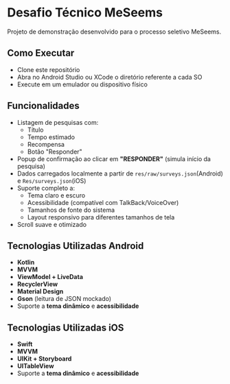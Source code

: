 # Desafio Técnico MeSeems

Projeto de demonstração desenvolvido para o processo seletivo MeSeems.

## Como Executar
- Clone este repositório
- Abra no Android Studio ou XCode o diretório referente a cada SO
- Execute em um emulador ou dispositivo físico

## Funcionalidades
- Listagem de pesquisas com:
    - Título
    - Tempo estimado
    - Recompensa
    - Botão "Responder"
- Popup de confirmação ao clicar em **"RESPONDER"** (simula início da pesquisa)
- Dados carregados localmente a partir de `res/raw/surveys.json`(Android) e `Res/surveys.json`(iOS)
- Suporte completo a:
    - Tema claro e escuro
    - Acessibilidade (compatível com TalkBack/VoiceOver)
    - Tamanhos de fonte do sistema
    - Layout responsivo para diferentes tamanhos de tela
- Scroll suave e otimizado

## Tecnologias Utilizadas Android
- **Kotlin**
- **MVVM**
- **ViewModel + LiveData**
- **RecyclerView**
- **Material Design**
- **Gson** (leitura de JSON mockado)
- Suporte a **tema dinâmico** e **acessibilidade**


## Tecnologias Utilizadas iOS
- **Swift**
- **MVVM**
- **UIKit + Storyboard**
- **UITableView**
- Suporte a **tema dinâmico** e **acessibilidade**